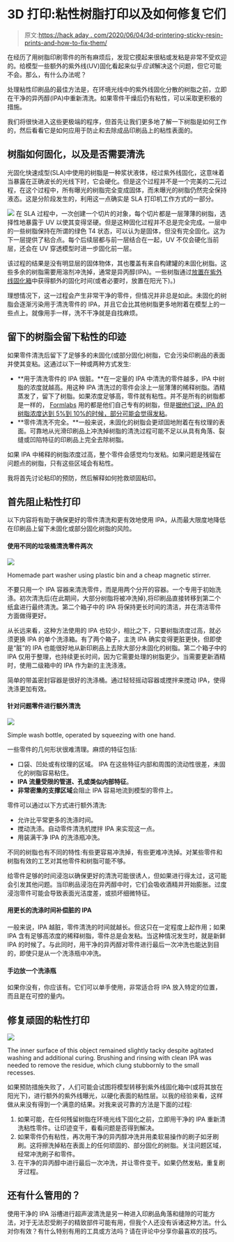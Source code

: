 # 3D 打印:粘性树脂打印以及如何修复它们

> 原文:[https://hack aday . com/2020/06/04/3d-printering-sticky-resin-prints-and-how-to-fix-them/](https://hackaday.com/2020/06/04/3d-printering-sticky-resin-prints-and-how-to-fix-them/)

在经历了用树脂印刷零件的所有麻烦后，发现它摸起来很粘或发粘是非常不受欢迎的。给模型一些额外的紫外线(UV)固化看起来似乎*应该*解决这个问题，但它可能不会。那么，有什么办法呢？

处理粘性印刷品的最佳方法是，在环境光线中的紫外线固化分散的树脂之前，立即在干净的异丙醇(IPA)中重新清洗。如果零件干燥后仍有粘性，可以采取更积极的措施。

我们将很快进入这些更极端的程序，但首先让我们更多地了解一下树脂是如何工作的，然后看看它是如何应用于防止和去除成品印刷品上的粘性表面的。

## 树脂如何固化，以及是否需要清洗

光固化快速成型(SLA)中使用的树脂是一种浆状液体，经过紫外线固化，这意味着当暴露在正确波长的光线下时，它会硬化。但是这个过程并不是一个完美的二元过程，在这个过程中，所有曝光的树脂完全变成固体，而未曝光的树脂仍然完全保持液态。这是分阶段发生的，利用这一点确实是 SLA 打印机工作方式的一部分。

[![](../Images/3e5b0955f4f54a3e31ef1d54dd870447.png)](https://hackaday.com/wp-content/uploads/2020/05/Incomplete-Washing-Quote.png) 在 SLA 过程中，一次创建一个切片的对象，每个切片都是一层薄薄的树脂，选择性地暴露于 UV 以使其变得坚硬。但是这种固化过程并不总是完全完成。一层中的一些树脂保持在所谓的绿色 T4 状态，可以认为是固体，但没有完全固化。这为下一层提供了粘合点。每个后续层都与前一层结合在一起，UV 不仅会硬化当前层，还会在 UV 穿透模型时进一步固化前一层。

该过程的结果是没有明显层的固体物体，其也覆盖有来自构建罐的未固化树脂。这些多余的树脂需要用溶剂冲洗掉，通常是异丙醇(IPA)。一些树脂通过[放置在紫外线固化箱](https://hackaday.com/2014/11/24/a-uv-lightbox-for-curing-prints/)中获得额外的固化时间(或者必要时，放置在阳光下)。)

理想情况下，这一过程会产生非常干净的零件，但情况并非总是如此。未固化的树脂会逐渐污染用于清洗零件的 IPA，并且它会比其他树脂更多地附着在模型上的一些点上。就像用手一样，洗不干净就是自找麻烦。

## 留下的树脂会留下粘性的印迹

如果零件清洗后留下了足够多的未固化(或部分固化)树脂，它会污染印刷品的表面并使其变粘。这通过以下一种或两种方式发生:

*   **用于清洗零件的 IPA 很脏。**在一定量的 IPA 中清洗的零件越多，IPA 中树脂的浓度就越高。用这种 IPA 清洗过的零件会涂上一层薄薄的稀释树脂。酒精蒸发了，留下了树脂。如果浓度足够高，零件就有粘性。并不是所有的树脂都是一样的， [Formlabs](https://formlabs.com/) 用的都是他们自己专有的树脂，但是[据他们说，IPA 的树脂浓度达到 5%到 10%的时候，部分可能会觉得发粘](https://support.formlabs.com/s/article/Measuring-IPAs-Resin-Concentration?language=en_US)。
*   **零件清洗不完全。**一般来说，未固化的树脂会更顽固地附着在有纹理的表面。可靠地从光滑印刷品上冲洗掉树脂的清洗过程可能不足以从具有角落、裂缝或凹陷特征的印刷品上完全去除树脂。

如果 IPA 中稀释的树脂浓度过高，整个零件会感觉均匀发粘。如果问题是残留在问题点的树脂，只有这些区域会有粘性。

我将首先讨论粘印的预防，然后解释如何抢救顽固粘印。

## 首先阻止粘性打印

以下内容将有助于确保更好的零件清洗和更有效地使用 IPA，从而最大限度地降低在印刷品上留下未固化或部分固化树脂的风险。

#### 使用不同的垃圾桶清洗零件两次

[![](../Images/9d039db02ce1ee9297259ec24228caca.png)](https://hackaday.com/wp-content/uploads/2020/05/Part-Washer.jpg)

Homemade part washer using plastic bin and a cheap magnetic stirrer.

不要只用一个 IPA 容器来清洗零件，而是用两个分开的容器。一个专用于初始洗涤。初次清洗后(在此期间，大部分树脂将被冲洗掉),将印刷品直接转移到第二个纸盒进行最终清洗。第二个箱子中的 IPA 将保持更长时间的清洁，并在清洁零件方面做得更好。

从长远来看，这种方法使用的 IPA 也较少，相比之下，只要树脂浓度过高，就必须更换 IPA 的单个洗涤箱。有了两个箱子，主洗 IPA 确实变得更脏更快，但即使是“脏”的 IPA 也能很好地从新印刷品上去除大部分未固化的树脂。第二个箱子中的 IPA 仅用于整理，也持续更长时间，因为它需要处理的树脂更少。当需要更新酒精时，使用二级箱中的 IPA 作为新的主洗涤液。

简单的带盖密封容器是很好的洗涤桶。通过轻轻摇动容器或搅拌来搅动 IPA，使得洗涤更加有效。

#### 针对问题零件进行额外清洗

[![](../Images/bc8363fbcadea97bc0bba7b851d24e45.png)](https://hackaday.com/wp-content/uploads/2020/05/Wash-Bottle.jpg)

Simple wash bottle, operated by squeezing with one hand.

一些零件的几何形状很难清理。麻烦的特征包括:

*   口袋、凹处或有纹理的区域。 IPA 在这些特征内部和周围的流动性很差，未固化的树脂容易粘住。
*   **IPA 流量受限的管道、孔或类似内部特征**。
*   **非常密集的支撑区域**会阻止 IPA 容易地流到模型的零件上。

零件可以通过以下方式进行额外清洗:

*   允许比平常更多的洗涤时间。
*   搅动洗涤。自动零件清洗机搅拌 IPA 来实现这一点。
*   用装满干净 IPA 的洗涤瓶冲洗。

不同的树脂也有不同的特性:有些更容易冲洗掉，有些更难冲洗掉。对某些零件和树脂有效的工艺对其他零件和树脂可能不够。

给零件足够的时间浸泡以确保更好的清洗可能很诱人，但如果进行得太过，这可能会引发其他问题。当印刷品浸泡在异丙醇中时，它们会吸收酒精并开始膨胀。过度浸泡零件可能会导致表面光洁度差，或损坏细微特征。

#### 用更长的洗涤时间补偿脏的 IPA

一般来说，IPA 越脏，零件清洗的时间就越长。但这只在一定程度上起作用；如果 IPA 含有足够高浓度的稀释树脂，零件总是会发粘。当这种情况发生时，就是新鲜 IPA 的时候了。与此同时，用干净的异丙醇对零件进行最后一次冲洗也能达到目的，即使只是从一个洗涤瓶中冲洗。

#### 手边放一个洗涤瓶

如果你没有，你应该有。它们可以单手使用，非常适合将 IPA 放入特定的位置，而且是在可控的量内。

## 修复顽固的粘性打印

[![](../Images/7dff6d6ffa2627a6c12cb0eeda862365.png)](https://hackaday.com/wp-content/uploads/2020/05/SLA-print-scrubbing-Wide.jpg)

The inner surface of this object remained slightly tacky despite agitated washing and additional curing. Brushing and rinsing with clean IPA was needed to remove the residue, which clung stubbornly to the small recesses.

如果预防措施失败了，人们可能会试图将模型转移到紫外线固化箱中(或将其放在阳光下)，进行额外的紫外线曝光，以硬化表面的粘性层。以我的经验来看，这样做从来没有得到一个满意的结果。对我来说可靠的方法是下面的过程:

1.  如果可能，在任何残留树脂在环境光线下固化之前，立即用干净的 IPA 重新清洗粘性零件。让印迹变干，看看问题是否得到解决。
2.  如果零件仍有粘性，再次用干净的异丙醇冲洗并用柔软易操作的刷子如牙刷刷。这将擦洗掉粘在表面上的任何顽固的、部分固化的树脂。关注问题区域，经常冲洗刷子和零件。
3.  在干净的异丙醇中进行最后一次冲洗，并让零件变干。如果仍然发粘，重复刷牙过程。

## 还有什么管用的？

使用干净的 IPA 浴槽进行超声波清洗是另一种进入印刷品角落和缝隙的可能方法，对于无法忍受刷子的精致部件可能有用，但我个人还没有诉诸这种方法。什么对你有效？有什么特别有用的工具或方法吗？请在评论中分享你最喜欢的技巧。